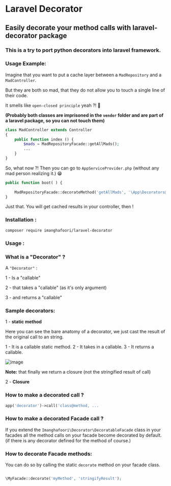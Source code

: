 # Laravel Decorator

## Easily decorate your method calls with laravel-decorator package

### This is a try to port python decorators into laravel framework.



### Usage Example:

Imagine that you want to put a cache layer between a `MadRepository` and a `MadController`.

But they are both so mad, that they do not allow you to touch a single line of their code.

It smells like `open-closed principle` yeah ?! 👃 

**(Probably both classes are imprisoned in the `vendor` folder and are part of a laravel package, so you can not touch them)**

```php
class MadController extends Controller
{
    public function index () {
        $mads = MadRepositoryFacade::getAllMads();
        ...
    }
}
```

So, what now ?!
Then you can go to `AppServiceProvider.php` (without any mad person realizing it.) 😁 

```php
public function boot( ) {
    
    MadRepositoryFacade::decorateMethod('getAllMads', '\App\Decorators@cache', ['myMadKey', 10]);
}
```
Just that. You will get cached results in your controller, then !


### Installation :

```
composer require imanghafoori/laravel-decorator
```

### Usage :


### What is a "Decorator" ?

A `"Decorator"` :

1 - Is a "callable"

2 - that takes a "callable" (as it's only argument)

3 - and returns a "callable"


### Sample decorators:

1 - **static method**

Here you can see the bare anatomy of a decorator, we just cast the result of the original call to an string.

1 - It is a callable static method.
2 - It takes in a callable.
3 - It returns a callable.

![image](https://user-images.githubusercontent.com/6961695/50929036-81059f00-1471-11e9-9734-90b226501ed9.png)

**Note:** that finally we return a closure (not the stringified result of call)

2 - **Closure**



### How to make a decorated call ?

```php
app('decorator')->call('class@method, ...
```

### How to make a decorated Facade call ?

If you extend the `Imanghafoori\Decorator\DecoratableFacade` class in your facades all the method calls on your facade become decorated by default. (if there is any decorator defined for the method of course.)

### How to decorate Facade methods:

You can do so by calling the static `decorate` method on your facade class.

```php

\MyFacade::decorate('myMethod', 'stringifyResult');

```



